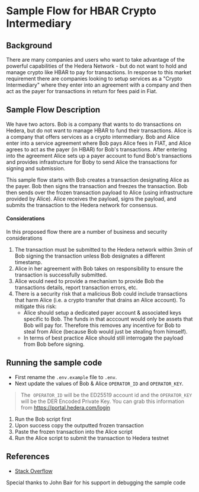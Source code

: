 # Sample Flow for HBAR Crypto Intermediary

## Background
There are many companies and users who want to take advantage of the powerful capabilities of the Hedera Network - but do not want to hold and manage crypto like HBAR to pay for transactions. In response to this market requirement there are companies looking to setup services as a "Crypto Intermediary" where they enter into an agreement with a company and then act as the payer for transactions in return for fees paid in Fiat. 

## Sample Flow Description

We have two actors. Bob is a company that wants to do transactions on Hedera, but do not want to manage HBAR to fund their transactions. Alice is a company that offers services as a crypto intermediary.
Bob and Alice enter into a service agreement where Bob pays Alice fees in FIAT, and Alice agrees to act as the payer (in HBAR) for Bob's transactions. After entering into the agreement Alice sets up a payer account to fund Bob's transactions and provides infrastructure for Boby to send Alice the transactions for signing and submission.

This sample flow starts with Bob creates a transaction designating Alice as the payer. Bob then signs the transaction and freezes the transaction. Bob then sends over the frozen transaction payload to Alice (using infrastructure provided by Alice). Alice receives the payload, signs the payload, and submits the transaction to the Hedera network for consensus. 

#### Considerations
In this proposed flow there are a number of business and security considerations
1. The transaction must be submitted to the Hedera network within 3min of Bob signing the transaction unless Bob designates a different timestamp.
2.  Alice in her agreement with Bob takes on responsibility to ensure the transaction is successfully submitted.
3.  Alice would need to provide a mechanism to provide Bob the transactions details, report transaction errors, etc.
4. There is a security risk that a malicious Bob could include transactions that harm Alice (i.e. a crypto transfer that drains an Alice account). To mitigate this risk:
   - Alice should setup a dedicated payer account & associated keys specific to Bob. The funds in that acccount would only be assets that Bob will pay for. Therefore this removes any incentive for Bob to steal from Alice (because Bob would just be stealing from himself).
    - In terms of best practice Alice should still interrogate the payload from Bob before signing.

## Running the sample code

* First rename the `.env.example` file to `.env`.
* Next update the values of Bob & Alice `OPERATOR_ID` and `OPERATOR_KEY`. 
 > The  `OPERATOR_ID` will be the ED25519 account id and the `OPERATOR_KEY` will be the DER Encoded Private Key. You can grab this information from https://portal.hedera.com/login
1. Run the Bob script first
2. Upon success copy the outputted frozen transaction
3. Paste the frozen transaction into the Alice script
4. Run the Alice script to submit the transaction to Hedera testnet

## References

- [Stack Overflow](https://stackoverflow.com/questions/77374328/how-to-create-a-hedera-transaction-signed-by-one-account-but-paid-for-with-anoth?newreg=5ab66f9107194e8487a5df862b0bd8b6)

Special thanks to John Bair for his support in debugging the sample code
